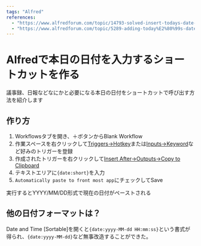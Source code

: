 ```yaml
---
tags: "Alfred"
references:
  - "https://www.alfredforum.com/topic/14793-solved-insert-todays-date-shortcut/"
  - "https://www.alfredforum.com/topic/5289-adding-today%E2%80%99s-date/"
---
```


# Alfredで本日の日付を入力するショートカットを作る

議事録、日報などなにかと必要になる本日の日付をショートカットで呼び出す方法を紹介します

## 作り方

1. Workflowsタブを開き、＋ボタンからBlank Workflow
1. 作業スペースを右クリックして[Triggers→Hotkey](https://www.alfredapp.com/help/workflows/triggers/hotkey/)または[Inputs→Keyword](https://www.alfredapp.com/help/workflows/inputs/keyword/)など好みのトリガーを登録
1. 作成されたトリガーを右クリックして[Insert After→Outputs→Copy to Clipboard](https://www.alfredapp.com/help/workflows/outputs/copy-to-clipboard/)
1. テキストエリアに`{date:short}`を入力
1. `Automatically paste to front most app`にチェックしてSave

実行するとYYYY/MM/DD形式で現在の日付がペーストされる

## 他の日付フォーマットは？

Date and Time \[Sortable\]を開くと`{date:yyyy-MM-dd HH:mm:ss}`という書式が得られ、`{date:yyyy-MM-dd}`など無事改造することができた。
